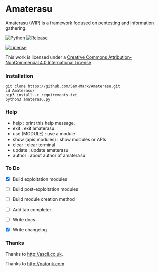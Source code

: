 # Amaterasu
Amaterasu (WIP) is a framework focused on pentesting and information gathering.

![Python](https://img.shields.io/badge/python-3.4%2B-brightgreen.svg) [![Release](https://img.shields.io/badge/release-v1.6-blue.svg)](https://github.com/Sam-Marx/Amaterasu/releases)

[![License](https://i.creativecommons.org/l/by-nc/4.0/88x31.png)](http://creativecommons.org/licenses/by-nc/4.0/)

This work is licensed under a <a rel="license" href="http://creativecommons.org/licenses/by-nc/4.0/">Creative Commons Attribution-NonCommercial 4.0 International License</a>

### Installation
```
git clone https://github.com/Sam-Marx/Amaterasu.git
cd Amaterasu/
pip3 install -r requirements.txt
python3 amaterasu.py
```

### Help
- help                : print this help message.
- exit                : exit amaterasu
- use (MODULE)        : use a module
- show (apis|modules) : show modules or APIs
- clear               : clear terminal
- update              : update amaterasu
- author              : about author of amaterasu

### To Do

- [x] Build exploitation modules

- [ ] Build post-exploitation modules

- [ ] Build module creation method

- [ ] Add tab completer

- [ ] Write docs

- [x] Write changelog

### Thanks
Thanks to http://ascii.co.uk.

Thanks to http://patorjk.com.
